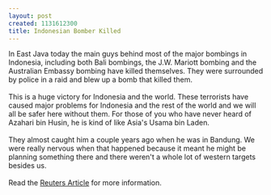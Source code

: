 ```yaml
--- 
layout: post
created: 1131612300
title: Indonesian Bomber Killed
---
```

In East Java today the main guys behind most of the major bombings in Indonesia, including both Bali bombings, the J.W. Mariott bombing and the Australian Embassy bombing have killed themselves.  They were surrounded by police in a raid and blew up a bomb that killed them.<br /><br />This is a huge victory for Indonesia and the world.  These terrorists have caused major problems for Indonesia and the rest of the world and we will all be safer here without them.  For those of you who have never heard of Azahari bin Husin, he is kind of like Asia's Usama bin Laden.  <br /><br />They almost caught him a couple years ago when he was in Bandung.  We were really nervous when that happened because it meant he might be planning something there and there weren't a whole lot of western targets besides us.<br /><br />Read the <a href="http://www.alertnet.org/thenews/newsdesk/JAK8022.htm">Reuters Article</a> for more information.
